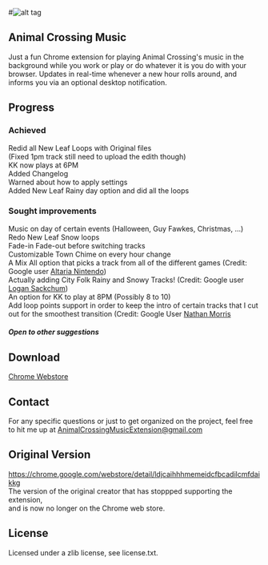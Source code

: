 #![alt tag](http://i.imgur.com/gluCMY7.png)  
## Animal Crossing Music
Just a fun Chrome extension for playing Animal Crossing's music in the background while you work or play or do whatever it is you do with your browser. Updates in real-time whenever a new hour rolls around, and informs you via an optional desktop notification.

## Progress

### Achieved
Redid all New Leaf Loops with Original files  
(Fixed 1pm track still need to upload the edith though)  
KK now plays at 6PM  
Added Changelog  
Warned about how to apply settings  
Added New Leaf Rainy day option and did all the loops  

### Sought improvements
Music on day of certain events (Halloween, Guy Fawkes, Christmas, ...)  
Redo New Leaf Snow loops  
Fade-in Fade-out before switching tracks  
Customizable Town Chime on every hour change  
A Mix All option that picks a track from all of the different games (Credit: Google user 
<a href="https://chrome.google.com/webstore/detail/animal-crossing-music/fcedlaimpcfgpnfdgjbmmfibkklpioop/reviews">
Altaria Nintendo</a>)  
Actually adding City Folk Rainy and Snowy Tracks! (Credit: Google user 
<a href="https://chrome.google.com/webstore/detail/animal-crossing-music/fcedlaimpcfgpnfdgjbmmfibkklpioop/reviews">
Logan Sackchum</a>)  
An option for KK to play at 8PM (Possibly 8 to 10)  
Add loop points support in order to keep the intro of certain tracks that I cut out for the smoothest transition (Credit: Google User <a href="https://chrome.google.com/webstore/detail/animal-crossing-music/fcedlaimpcfgpnfdgjbmmfibkklpioop/reviews">
Nathan Morris</a>
  
##### Open to other suggestions

## Download
<a href="https://chrome.google.com/webstore/detail/animal-crossing-music/fcedlaimpcfgpnfdgjbmmfibkklpioop">Chrome Webstore</a>

## Contact  
For any specific questions or just to get organized on the project, feel free to hit me up at <a href="mailto:AnimalCrossingMusicExtension@gmail.com?Subject=Hello" target="_top">AnimalCrossingMusicExtension@gmail.com</a> 
  
## Original Version
https://chrome.google.com/webstore/detail/ldjcaihhhmemeidcfbcadilcmfdaikkg  
The version of the original creator that has stoppped supporting the extension,  
and is now no longer on the Chrome web store.  

## License
Licensed under a zlib license, see license.txt.
